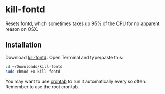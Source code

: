# kill-fontd
Resets fontd, which sometimes takes up 95% of the CPU for no apparent reason on OSX.

## Installation
Download [kill-fontd](https://raw.githubusercontent.com/recurza/kill-fontd/master/kill-fontd).
Open Terminal and type/paste this:
```bash
cd ~/Downloads/kill-fontd
sudo chmod +x kill-fontd
```

You may want to use [crontab](https://help.ubuntu.com/community/CronHowto#Starting_to_Use_Cron) to run it automatically every so often. Remember to use the root crontab.
